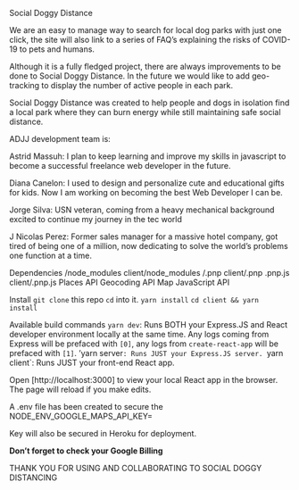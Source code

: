 Social Doggy Distance

We are an easy to manage way to search for local dog parks with just one click, the site will also link to a series of FAQ’s explaining the risks of COVID-19 to pets and humans.

Although it is a fully fledged project, there are always improvements to be done to Social Doggy Distance. In the future we would like to add geo-tracking to display the number of active people in each park.

Social Doggy Distance was created to help people and dogs in isolation find a local park where they can burn energy while still maintaining safe social distance.

ADJJ development team is:

Astrid Massuh: I plan to keep learning and improve my skills in javascript to become a successful freelance web developer in the future.

Diana Canelon: I used to design and personalize cute and educational gifts for kids. Now I am working on becoming the best Web Developer I can be.

Jorge Silva: USN veteran, coming from a heavy mechanical background excited to continue my journey in the tec world

J Nicolas Perez: Former sales manager for a massive hotel company, got tired of being one of a million, now dedicating to solve the world’s problems one function at a time.

Dependencies
/node_modules
client/node_modules
/.pnp
client/.pnp
.pnp.js
client/.pnp.js
Places API
Geocoding API
Map JavaScript API

Install
`git clone` this repo
`cd` into it.
`yarn install`
`cd client && yarn install`

Available build commands
`yarn dev`: Runs BOTH your Express.JS and React developer environment locally at the same time. Any logs coming from Express will be prefaced with `[0]`, any logs from `create-react-app` will be prefaced with `[1]`.
’yarn server`: Runs JUST your Express.JS server.
`yarn client`: Runs JUST your front-end React app.

Open [http://localhost:3000] to view your local React app in the browser. The page will reload if you make edits.

A .env file has been created to secure the  NODE_ENV_GOOGLE_MAPS_API_KEY=

Key will also be secured in Heroku for deployment.

**Don’t forget to check your Google Billing**

THANK YOU FOR USING AND COLLABORATING TO SOCIAL DOGGY DISTANCING
